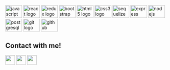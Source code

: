 <div align="left">
    <img src="https://cdn.jsdelivr.net/gh/devicons/devicon/icons/javascript/javascript-original.svg" height="40" width="52" alt="javascript logo"  />
    <img src="https://cdn.jsdelivr.net/gh/devicons/devicon/icons/react/react-original.svg" height="40" width="52" alt="react logo"  />
    <img src="https://cdn.jsdelivr.net/gh/devicons/devicon/icons/redux/redux-original.svg" height="40" width="52" alt="redux logo"  />
    <img src="https://cdn.jsdelivr.net/gh/devicons/devicon/icons/bootstrap/bootstrap-original.svg" height="40" width="52" alt="bootstrap logo"  />
    <img src="https://cdn.jsdelivr.net/gh/devicons/devicon/icons/html5/html5-original.svg" height="40" width="52" alt="html5 logo"  />
    <img src="https://cdn.jsdelivr.net/gh/devicons/devicon/icons/css3/css3-original.svg" height="40" width="52" alt="css3 logo"  />
    <img src="https://cdn.jsdelivr.net/gh/devicons/devicon/icons/sequelize/sequelize-original.svg" height="40" width="52" alt="sequelize logo"  />
    <img src="https://cdn.jsdelivr.net/gh/devicons/devicon/icons/express/express-original.svg" height="40" width="52" alt="express logo"  /> 
    <img src="https://cdn.jsdelivr.net/gh/devicons/devicon/icons/nodejs/nodejs-original.svg" height="40" width="52" alt="nodejs logo"  />
    <img src="https://cdn.jsdelivr.net/gh/devicons/devicon/icons/postgresql/postgresql-original.svg" height="40" width="52" alt="postgresql logo"  />
    <img src="https://git-scm.com/images/logos/downloads/Git-Logo-2Color.svg" height="40" width="52" alt="git logo"  />
    <img src="https://www.svgrepo.com/show/35001/github.svg" height="40" width="52" alt="github logo"  />
</div>

<h2>Contact with me!</h2>
<div>
    <a href="https://wa.me/5491137676146"><img src="https://upload.wikimedia.org/wikipedia/commons/thumb/7/75/Whatsapp_logo_svg.png/600px-Whatsapp_logo_svg.png" height="30" width="30"></img></a>
    <a href="https://mail.google.com/mail/u/0/#inbox?compose=GTvVlcSHwQhRxtmPKCMsSNRQhzNkMMhCZDrMCtvCxSDsMxhgHjgckNXRDQXppVKLxLLWHBxxJGwXq"><img src="https://cdn.worldvectorlogo.com/logos/gmail-icon-3.svg" height="30" width="30"></img></a>
    <a href="https://www.linkedin.com/in/liam-perez-lupia-33a189257/"><img src="https://cdn-icons-png.flaticon.com/512/174/174857.png" height="30" width="30"></img></a
    <img></img>
    <a></a>
</div>

